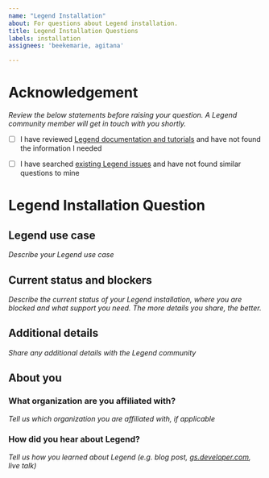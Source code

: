 ```yaml
---
name: "Legend Installation"
about: For questions about Legend installation.
title: Legend Installation Questions
labels: installation
assignees: 'beekemarie, agitana'

---
```

# Acknowledgement

_Review the below statements before raising your question. A Legend community member will get in touch with you shortly._

- [ ] I have reviewed [Legend documentation and tutorials](https://legend.finos.org/) and have not found the information I needed

- [ ] I have searched [existing Legend issues](https://github.com/finos/legend/issues) and have not found similar questions to mine

# Legend Installation Question

## Legend use case
_Describe your Legend use case_

## Current status and blockers
_Describe the current status of your Legend installation, where you are blocked and what support you need. The more details you share, the better._

## Additional details
_Share any additional details with the Legend community_

## About you 

### What organization are you affiliated with?
_Tell us which organization you are affiliated with, if applicable_

### How did you hear about Legend?
_Tell us how you learned about Legend (e.g. blog post, [gs.developer.com](https://developer.gs.com/discover/home), live talk)_
